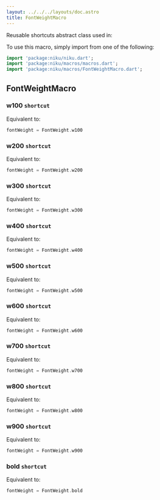 ```yaml
---
layout: ../../../layouts/doc.astro
title: FontWeightMacro
---
```

Reusable shortcuts abstract class used in:


To use this macro, simply import from one of the following:
```dart
import 'package:niku/niku.dart';
import 'package:niku/macros/macros.dart';
import 'package:niku/macros/FontWeightMacro.dart';
```
## FontWeightMacro

### w100 `shortcut`

Equivalent to:
```dart
fontWeight = FontWeight.w100
```

### w200 `shortcut`

Equivalent to:
```dart
fontWeight = FontWeight.w200
```

### w300 `shortcut`

Equivalent to:
```dart
fontWeight = FontWeight.w300
```

### w400 `shortcut`

Equivalent to:
```dart
fontWeight = FontWeight.w400
```

### w500 `shortcut`

Equivalent to:
```dart
fontWeight = FontWeight.w500
```

### w600 `shortcut`

Equivalent to:
```dart
fontWeight = FontWeight.w600
```

### w700 `shortcut`

Equivalent to:
```dart
fontWeight = FontWeight.w700
```

### w800 `shortcut`

Equivalent to:
```dart
fontWeight = FontWeight.w800
```

### w900 `shortcut`

Equivalent to:
```dart
fontWeight = FontWeight.w900
```

### bold `shortcut`

Equivalent to:
```dart
fontWeight = FontWeight.bold
```

